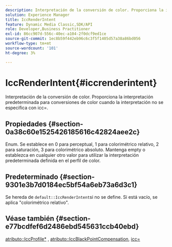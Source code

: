 ```yaml
---
description: Interpretación de la conversión de color. Proporciona la interpretación predeterminada para conversiones de color cuando la interpretación no se especifica con icc=.
solution: Experience Manager
title: IccRenderIntent
feature: Dynamic Media Classic,SDK/API
role: Developer,Business Practitioner
exl-id: 86cc907d-556c-40ec-a104-2f0dcf9ed1ce
source-git-commit: 1ec8b59f442eb96c6c3f5f1405d57a38a86bd056
workflow-type: tm+mt
source-wordcount: '101'
ht-degree: 3%

---
```


# IccRenderIntent{#iccrenderintent}

Interpretación de la conversión de color. Proporciona la interpretación predeterminada para conversiones de color cuando la interpretación no se especifica con icc=.

## Propiedades {#section-0a38c60e1525426185616c42824aee2c}

Enum. Se establece en 0 para perceptual, 1 para colorimétrico relativo, 2 para saturación, 3 para colorimétrico absoluto. Mantenga empty o establezca en cualquier otro valor para utilizar la interpretación predeterminada definida en el perfil de color.

## Predeterminado {#section-9301e3b7d0184ec5bf54a6eb73a6d3c1}

Se hereda de `default::IccRenderIntent`si no se define. Si está vacío, se aplica &quot;colorimétrico relativo&quot;.

## Véase también {#section-e77bcdfef6d2486ebd545631ccb40ebd}

[atributo::IccProfile*](../../../../../ir-api/material-cat/image-rendering-api-ref/c-ir-material-catalog/c-ir-attributes-reference/r-ir-iccprofilecmyk.md#reference-55aead2d924847ffbd1be4c46add7127) ,  [atributo::IccBlackPointCompensation](../../../../../ir-api/material-cat/image-rendering-api-ref/c-ir-material-catalog/c-ir-attributes-reference/r-ir-iccblackpointcompensation.md#reference-d939b0cdf6564baaa88deb1059e3b7f0),  [icc=](../../../../../ir-api/http-protocol/image-rendering-api-ref/c-ir-http-protocol-ref/c-ir-http-protocol-command-reference/r-ir-icc.md#reference-86a2fff3cef24982ad2063d977a16e06)
